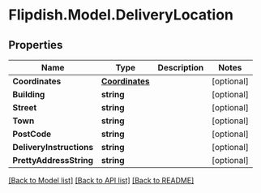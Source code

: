 # Flipdish.Model.DeliveryLocation
## Properties

Name | Type | Description | Notes
------------ | ------------- | ------------- | -------------
**Coordinates** | [**Coordinates**](Coordinates.md) |  | [optional] 
**Building** | **string** |  | [optional] 
**Street** | **string** |  | [optional] 
**Town** | **string** |  | [optional] 
**PostCode** | **string** |  | [optional] 
**DeliveryInstructions** | **string** |  | [optional] 
**PrettyAddressString** | **string** |  | [optional] 

[[Back to Model list]](../README.md#documentation-for-models) [[Back to API list]](../README.md#documentation-for-api-endpoints) [[Back to README]](../README.md)

